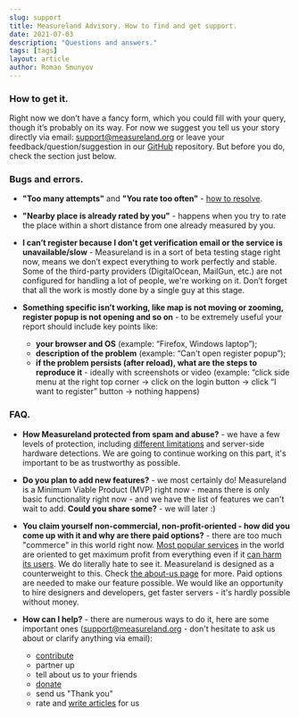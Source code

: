 ```yaml
---
slug: support
title: Measureland Advisory. How to find and get support.
date: 2021-07-03
description: "Questions and answers."
tags: [tags]
layout: article
author: Roman Smunyov
---
```


### How to get it.
Right now we don’t have a fancy form, which you could fill with your query, though it’s probably on its way. For now we suggest you tell us your story directly via email: <a href="mailto:support@measureland.org" class="article__link">support@measureland.org</a> or leave your feedback/question/suggestion in our <a href="https://github.com/RomanistHere/Measureland/issues" class="article__link" target="_blank" rel="noopener">GitHub</a> repository. But before you do, check the section just below.

### Bugs and errors.
- <strong>"Too many attempts"</strong> and <strong>"You rate too often"</strong> - <a href="../how-to-become-citizen/" class="article__link">how to resolve</a>.
- <strong>"Nearby place is already rated by you"</strong> - happens when you try to rate the place within a short distance from one already measured by you.
- <strong>I can’t register because I don't get verification email or the service is unavailable/slow</strong> - Measureland is in a sort of beta testing stage right now, means we don’t expect everything to work perfectly and stable. Some of the third-party providers (DigitalOcean, MailGun, etc.) are not configured for handling a lot of people, we're working on it. Don’t forget that all the work is mostly done by a single guy at this stage.
- <strong>Something specific isn’t working, like map is not moving or zooming, register popup is not opening and so on</strong> - to be extremely useful your report should include key points like:

    - <strong>your browser and OS</strong> (example: “Firefox, Windows laptop”);
    - <strong>description of the problem</strong> (example: “Can't open register popup”);
    - <strong>if the problem persists (after reload), what are the steps to reproduce it</strong> - ideally with screenshots or video (example: “click side menu at the right top corner → click on the login button → click “I want to register” button → nothing happens)

### FAQ.

- <strong>How Measureland protected from spam and abuse?</strong> - we have a few levels of protection, including <a href="../how-to-become-citizen/" class="article__link">different limitations</a> and server-side hardware detections. We are going to continue working on this part, it's important to be as trustworthy as possible.
- <strong>Do you plan to add new features?</strong> - we most certainly do! Measureland is a Minimum Viable Product (MVP) right now - means there is only basic functionality right now - and we have the list of features we can't wait to add. <strong>Could you share some?</strong> - we will later :)
- <strong>You claim yourself non-commercial, non-profit-oriented - how did you come up with it and why are there paid options?</strong> - there are too much "commerce" in this world right now. <a href="https://stallman.org/facebook.html" class="article__link" target="_blank" rel="noopener">Most popular services</a> in the world are oriented to get maximum profit from everything even if it <a href="https://www.thesocialdilemma.com/" class="article__link" target="_blank" rel="noopener">can harm its users</a>. We do literally hate to see it. Measureland is designed as a counterweight to this. Check <a href="../about-us/" class="article__link">the about-us page</a> for more. Paid options are needed to make our feature possible. We would like an opportunity to hire designers and developers, get faster servers - it's hardly possible without money.
- <strong>How can I help?</strong> - there are numerous ways to do it, here are some important ones (<a href="mailto:support@measureland.org" class="article__link">support@measureland.org</a> - don't hesitate to ask us about or clarify anything via email):

    - <a href="https://github.com/RomanistHere/Measureland" class="article__link" target="_blank" rel="noopener">contribute</a>
    - partner up
    - tell about us to your friends
    - <a href="https://www.donationalerts.com/r/romanisthere" class="article__link" target="_blank" rel="noopener">donate</a>
    - send us "Thank you"
    - rate and <a href="../write-a-guide/" class="article__link">write articles</a> for us
